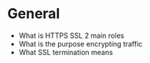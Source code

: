 # General

- What is HTTPS SSL 2 main roles
- What is the purpose encrypting traffic
- What SSL termination means
